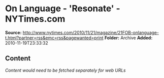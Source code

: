 # On Language - 'Resonate' - NYTimes.com

**Source:** http://www.nytimes.com/2010/11/21/magazine/21FOB-onlanguage-t.html?partner=rss&emc=rss&pagewanted=print
**Folder:** Archive
**Added:** 2010-11-19T23:33:32




## Content
*Content would need to be fetched separately for web URLs*
